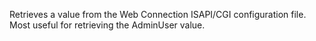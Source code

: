 ﻿Retrieves a value from the Web Connection ISAPI/CGI configuration file. Most useful for retrieving the AdminUser value.